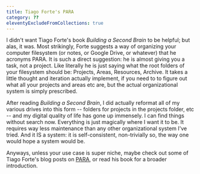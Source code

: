 ```yaml
---
title: Tiago Forte's PARA
category: ??
eleventyExcludeFromCollections: true
---
```

I didn't want Tiago Forte's book _Building a Second Brain_ to be helpful; but alas, it was. Most strikingly, Forte suggests a way of organizing your computer filesystem (or notes, or Google Drive, or whatever) that he acronyms PARA. It is such a direct suggestion: he is almost giving you a task, not a project. Like literally he is just saying what the root folders of your filesystem should be: Projects, Areas, Resources, Archive. It takes a little thought and iteration actually implement, if you need to to figure out what all your projects and areas etc are, but the actual organizational system is simply prescribed.

After reading _Building a Second Brain_, I did actually reformat all of my various drives into this form -- folders for projects in the projects folder, etc -- and my digital quality of life has gone up immensely. I can find things without search now. Everything is just magically where I want it to be. It requires way less maintenance than any other organizational system I've tried. And it IS a system: it is self-consistent, non-trivially so, the way one would hope a system would be.

Anyways, unless your use case is super niche, maybe check out some of Tiago Forte's blog posts on [PARA](https://fortelabs.com/blog/para/), or read his book for a broader introduction.
